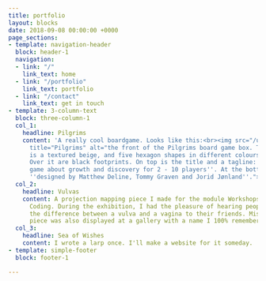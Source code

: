 ```yaml
---
title: portfolio
layout: blocks
date: 2018-09-08 00:00:00 +0000
page_sections:
- template: navigation-header
  block: header-1
  navigation:
  - link: "/"
    link_text: home
  - link: "/portfolio"
    link_text: portfolio
  - link: "/contact"
    link_text: get in touch
- template: 3-column-text
  block: three-column-1
  col_1:
    headline: Pilgrims
    content: 'A really cool boardgame. Looks like this:<br><img src="/uploads/2018/09/04/boxfront.png"
      title="Pilgrims" alt="the front of the Pilgrims board game box. The background
      is a textured beige, and five hexagon shapes in different colours form a path.
      Over it are black footprints. On top is the title and a tagline: '' a social
      game about growth and discovery for 2 - 10 players''. At the bottom it says:
      ''designed by Matthew Deline, Tommy Graven and Jorid Jønland''.">'
  col_2:
    headline: Vulvas
    content: A projection mapping piece I made for the module Workshops in Creative
      Coding. During the exhibition, I had the pleasure of hearing people explain
      the difference between a vulva and a vagina to their friends. Mission successful!<br><br>The
      piece was also displayed at a gallery with a name I 100% remember.
  col_3:
    headline: Sea of Wishes
    content: I wrote a larp once. I'll make a website for it someday.
- template: simple-footer
  block: footer-1

---
```

